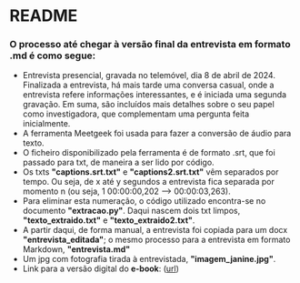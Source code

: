 # README 

### O processo até chegar à versão final da entrevista em formato .md é como segue:
* Entrevista presencial, gravada no telemóvel, dia 8 de abril de 2024. Finalizada a entrevista, há mais tarde uma conversa casual, onde a entrevista refere informações interessantes, e é iniciada uma segunda gravação. Em suma, são incluídos mais detalhes sobre o seu papel como investigadora, que complementam uma pergunta feita inicialmente.
* A ferramenta Meetgeek foi usada para fazer a conversão de áudio para texto. 
* O ficheiro disponibilizado pela ferramenta é de formato .srt, que foi passado para txt, de maneira a ser lido por código.
* Os txts **"captions.srt.txt"** e **"captions2.srt.txt"** vêm separados por tempo. Ou seja, de x até y segundos a entrevista fica separada por momento n (ou seja, 1 00:00:00,202 --> 00:00:03,263).
* Para eliminar esta numeração, o código utilizado encontra-se no documento **"extracao.py"**. Daqui nascem dois txt limpos, **"texto_extraido.txt"** e **"texto_extraido2.txt"**.
* A partir daqui, de forma manual, a entrevista foi copiada para um docx **"entrevista_editada"**; o mesmo processo para a entrevista em formato Markdown, **"entrevista.md"**
* Um jpg com fotografia tirada à entrevistada, **"imagem_janine.jpg"**.
* Link para a versão digital do **e-book**: ([url](https://issuu.com/cris_________________________________/docs/e-book_janine))
